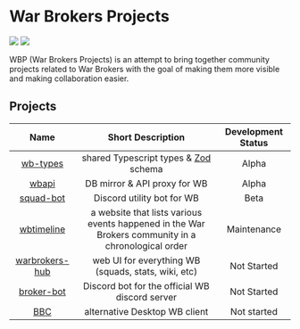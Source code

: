 # War Brokers Projects

[![](https://shields.io/badge/homepage-blue?style=for-the-badge)](https://war-brokers-projects.notion.site/0ab13d7077a843e79b99a328e00d2008)
[![](https://shields.io/badge/discord-chat-5865F2?logo=discord&logoColor=FFFFFF&style=for-the-badge)](https://discord.gg/synPSeuNFK)

WBP (War Brokers Projects) is an attempt to bring together community projects related to War Brokers with the goal of making them more visible and making collaboration easier.

## Projects

|                                         Name                                         |                                         Short Description                                          | Development Status |
| :----------------------------------------------------------------------------------: | :------------------------------------------------------------------------------------------------: | :----------------: |
|                 [wb-types](https://github.com/War-Brokers/wb-types)                  |                            shared Typescript types & [Zod][zod] schema                             |       Alpha        |
|      [wbapi](https://github.com/War-Brokers/War-Brokers/tree/master/apps/wbapi)      |                                    DB mirror & API proxy for WB                                    |       Alpha        |
|                [squad-bot](https://github.com/War-Brokers/squad-bot)                 |                                     Discord utility bot for WB                                     |        Beta        |
| [wbtimeline](https://github.com/War-Brokers/War-Brokers/tree/master/apps/wbtimeline) | a website that lists various events happened in the War Brokers community in a chronological order |    Maintenance     |
|           [warbrokers-hub](https://github.com/War-Brokers/warbrokers-hub)            |                        web UI for everything WB (squads, stats, wiki, etc)                         |    Not Started     |
|               [broker-bot](https://github.com/War-Brokers/broker-bot)                |                           Discord bot for the official WB discord server                           |    Not Started     |
|                      [BBC](https://github.com/War-Brokers/bbc)                       |                                   alternative Desktop WB client                                    |    Not started     |

[zod]: https://github.com/colinhacks/zod
